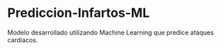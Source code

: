 # Prediccion-Infartos-ML
Modelo desarrollado utilizando Machine Learning que predice ataques cardiacos.
